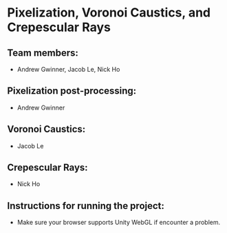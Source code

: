 # Pixelization, Voronoi Caustics, and Crepescular Rays

## Team members: 
* Andrew Gwinner, Jacob Le, Nick Ho

## Pixelization post-processing: 
* Andrew Gwinner
## Voronoi Caustics: 
* Jacob Le
## Crepescular Rays: 
* Nick Ho

## Instructions for running the project:
* Make sure your browser supports Unity WebGL if encounter a problem.